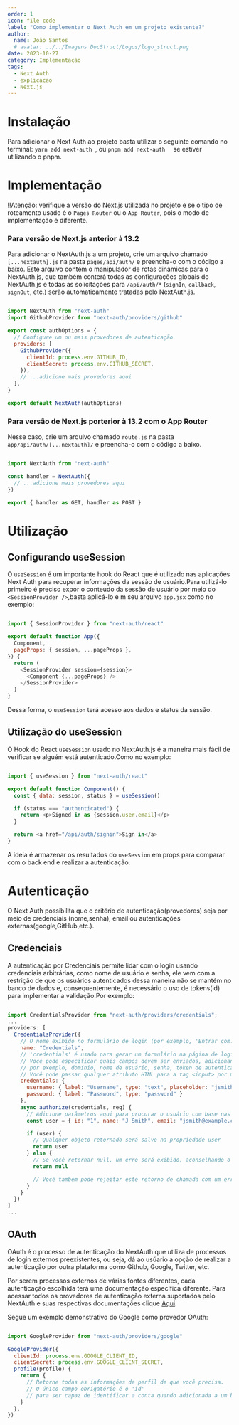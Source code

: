 ```yaml
---
order: 1
icon: file-code
label: "Como implementar o Next Auth em um projeto existente?"
author:
  name: João Santos
  # avatar: ../../Imagens DocStruct/Logos/logo_struct.png
date: 2023-10-27
category: Implementação
tags:
  - Next Auth 
  - explicacao
  - Next.js
---
```


# Instalação

Para adicionar o Next Auth ao projeto basta utilizar o seguinte comando no terminal: `yarn add next-auth `, ou `pnpm add next-auth  ` se estiver utilizando o pnpm.

# Implementação

!!Atenção: verifique a versão do Next.js utilizada no projeto e se o tipo de roteamento usado é o `Pages Router` ou o `App Router`, pois o modo de implementação é diferente.

### Para versão de Next.js anterior à 13.2 

Para adicionar o NextAuth.js a um projeto, crie um arquivo chamado `[...nextauth].js` na pasta `pages/api/auth/` e preencha-o com o código a baixo. Este arquivo contém o manipulador de rotas dinâmicas para o NextAuth.js, que também conterá todas as configurações globais do NextAuth.js e todas as solicitações para `/api/auth/*` (`signIn`, `callback`, `signOut`, etc.) serão automaticamente tratadas pelo NextAuth.js.

```js

import NextAuth from "next-auth"
import GithubProvider from "next-auth/providers/github"

export const authOptions = {
  // Configure um ou mais provedores de autenticação
  providers: [
    GithubProvider({
      clientId: process.env.GITHUB_ID,
      clientSecret: process.env.GITHUB_SECRET,
    }),
    // ...adicione mais provedores aqui
  ],
}

export default NextAuth(authOptions)

```

### Para versão de Next.js porterior à 13.2 com o App Router

Nesse caso, crie um arquivo chamado `route.js` na pasta `app/api/auth/[...nextauth]/` e preencha-o com o código a baixo. 

```js

import NextAuth from "next-auth"

const handler = NextAuth({
  // ...adicione mais provedores aqui
})

export { handler as GET, handler as POST }

```

# Utilização
## Configurando useSession

O `useSession` é um importante hook do React que é utilizado nas aplicações Next Auth para recuperar informações da sessão de usuário.Para utilizá-lo primeiro é preciso expor o conteudo da sessão de usuário por meio do  `<SessionProvider />`,basta aplicá-lo e m seu arquivo `app.jsx` como no exemplo:

```js

import { SessionProvider } from "next-auth/react"

export default function App({
  Component,
  pageProps: { session, ...pageProps },
}) {
  return (
    <SessionProvider session={session}>
      <Component {...pageProps} />
    </SessionProvider>
  )
}

```

Dessa forma, o `useSession` terá acesso aos dados e status da sessão.

## Utilização do useSession

O Hook do React `useSession` usado no NextAuth.js é a maneira mais fácil de verificar se alguém está autenticado.Como no exemplo:

```js

import { useSession } from "next-auth/react"

export default function Component() {
  const { data: session, status } = useSession()

  if (status === "authenticated") {
    return <p>Signed in as {session.user.email}</p>
  }

  return <a href="/api/auth/signin">Sign in</a>
}

```
A ideia é armazenar os resultados do `useSession` em props para comparar com o back end e realizar a autenticação.

# Autenticação

O Next Auth possibilita que o critério de autenticação(provedores) seja por meio de credenciais (nome,senha), email ou autenticações externas(google,GitHub,etc.).

## Credenciais

A autenticação por Credenciais permite lidar com o login usando credenciais arbitrárias, como nome de usuário e senha, ele vem com a restrição de que os usuários autenticados dessa maneira não se mantém no banco de dados e, consequentemente, é necessário o uso de tokens(id) para implementar a validação.Por exemplo:


```js

import CredentialsProvider from "next-auth/providers/credentials";
...
providers: [
  CredentialsProvider({
    // O nome exibido no formulário de login (por exemplo, 'Entrar com...')
    name: "Credentials",
    // 'credentials' é usado para gerar um formulário na página de login.
    // Você pode especificar quais campos devem ser enviados, adicionando chaves ao objeto 'credentials'
    // por exemplo, domínio, nome de usuário, senha, token de autenticação de dois fatores, etc.
    // Você pode passar qualquer atributo HTML para a tag <input> por meio do objeto.
    credentials: {
      username: { label: "Username", type: "text", placeholder: "jsmith" },
      password: { label: "Password", type: "password" }
    },
    async authorize(credentials, req) {
      // Adicione parâmetros aqui para procurar o usuário com base nas credenciais fornecidas.
      const user = { id: "1", name: "J Smith", email: "jsmith@example.com" }

      if (user) {
        // Qualquer objeto retornado será salvo na propriedade user 
        return user
      } else {
        // Se você retornar null, um erro será exibido, aconselhando o usuário a verificar seus dados.
        return null

        // Você também pode rejeitar este retorno de chamada com um erro, assim o usuário será redirecionado para a página de erro com a mensagem de erro como um parâmetro de consulta
      }
    }
  })
]
...

```

## OAuth

OAuth é o processo de autenticação do NextAuth que utiliza de processos de login externos preexistentes, ou seja, dá ao usúario a opção de realizar a autenticação por outra plataforma como Github, Google, Twitter, etc.

Por serem processos externos de várias fontes diferentes, cada autenticação escolhida terá uma documentação específica diferente. Para acessar todos os provedores de autenticação externa suportados pelo NextAuth e suas respectivas documentações clique [Aqui](https://github.com/nextauthjs/next-auth/tree/main/packages/next-auth/src/providers).

Segue um exemplo demonstrativo do Google como provedor OAuth:

```js

import GoogleProvider from "next-auth/providers/google"

GoogleProvider({
  clientId: process.env.GOOGLE_CLIENT_ID,
  clientSecret: process.env.GOOGLE_CLIENT_SECRET,
  profile(profile) {
    return {
      // Retorne todas as informações de perfil de que você precisa.
      // O único campo obrigatório é o 'id'
      // para ser capaz de identificar a conta quando adicionada a um banco de dados.
    }
  },
})

```